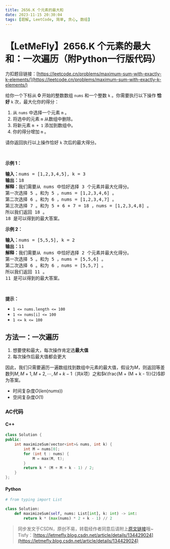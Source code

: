 ```yaml
---
title: 2656.K 个元素的最大和
date: 2023-11-15 20:30:04
tags: [题解, LeetCode, 简单, 贪心, 数组]
---
```


# 【LetMeFly】2656.K 个元素的最大和：一次遍历（附Python一行版代码）

力扣题目链接：[https://leetcode.cn/problems/maximum-sum-with-exactly-k-elements/](https://leetcode.cn/problems/maximum-sum-with-exactly-k-elements/)

<p>给你一个下标从 <strong>0</strong>&nbsp;开始的整数数组&nbsp;<code>nums</code> 和一个整数&nbsp;<code>k</code>&nbsp;。你需要执行以下操作<strong>&nbsp;恰好</strong> <code>k</code>&nbsp;次，最大化你的得分：</p>

<ol>
	<li>从 <code>nums</code>&nbsp;中选择一个元素&nbsp;<code>m</code>&nbsp;。</li>
	<li>将选中的元素&nbsp;<code>m</code>&nbsp;从数组中删除。</li>
	<li>将新元素&nbsp;<code>m + 1</code>&nbsp;添加到数组中。</li>
	<li>你的得分增加&nbsp;<code>m</code>&nbsp;。</li>
</ol>

<p>请你返回执行以上操作恰好 <code>k</code>&nbsp;次后的最大得分。</p>

<p>&nbsp;</p>

<p><strong>示例 1：</strong></p>

<pre>
<b>输入：</b>nums = [1,2,3,4,5], k = 3
<b>输出：</b>18
<b>解释：</b>我们需要从 nums 中恰好选择 3 个元素并最大化得分。
第一次选择 5 。和为 5 ，nums = [1,2,3,4,6] 。
第二次选择 6 。和为 6 ，nums = [1,2,3,4,7] 。
第三次选择 7 。和为 5 + 6 + 7 = 18 ，nums = [1,2,3,4,8] 。
所以我们返回 18 。
18 是可以得到的最大答案。
</pre>

<p><strong>示例 2：</strong></p>

<pre>
<b>输入：</b>nums = [5,5,5], k = 2
<b>输出：</b>11
<b>解释：</b>我们需要从 nums 中恰好选择 2 个元素并最大化得分。
第一次选择 5 。和为 5 ，nums = [5,5,6] 。
第二次选择 6 。和为 6 ，nums = [5,5,7] 。
所以我们返回 11 。
11 是可以得到的最大答案。
</pre>

<p>&nbsp;</p>

<p><strong>提示：</strong></p>

<ul>
	<li><code>1 &lt;= nums.length &lt;= 100</code></li>
	<li><code>1 &lt;= nums[i] &lt;= 100</code></li>
	<li><code>1 &lt;= k &lt;= 100</code></li>
</ul>


    
## 方法一：一次遍历

1. 想要使和最大，每次操作肯定选**最大值**
2. 每次操作后最大值都会更大

因此，我们只需要遍历一遍数组找到数组中元素的最大值，假设为$M$，则返回等差数列$M, M + 1, M + 2, \cdots, M + k - 1$（共$k$项）之和$k\frac{M + (M + k - 1)}{2}$即为答案。

+ 时间复杂度$O(len(nums))$
+ 空间复杂度$O(1)$

### AC代码

#### C++

```cpp
class Solution {
public:
    int maximizeSum(vector<int>& nums, int k) {
        int M = nums[0];
        for (int t : nums) {
            M = max(M, t);
        }
        return k * (M + M + k - 1) / 2;
    }
};
```

#### Python

```python
# from typing import List

class Solution:
    def maximizeSum(self, nums: List[int], k: int) -> int:
        return k * (max(nums) * 2 + k - 1) // 2
```

> 同步发文于CSDN，原创不易，转载经作者同意后请附上[原文链接](https://blog.tisfy.eu.org/2023/11/15/LeetCode%202656.K%E4%B8%AA%E5%85%83%E7%B4%A0%E7%9A%84%E6%9C%80%E5%A4%A7%E5%92%8C/)哦~
> Tisfy：[https://letmefly.blog.csdn.net/article/details/134429024](https://letmefly.blog.csdn.net/article/details/134429024)
